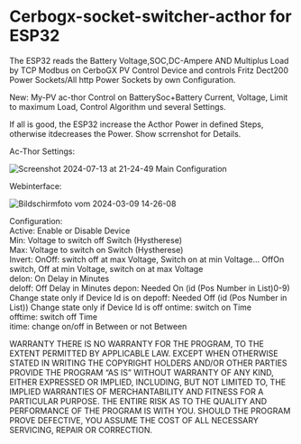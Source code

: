# Cerbogx-socket-switcher-acthor for ESP32

The ESP32 reads the Battery Voltage,SOC,DC-Ampere AND Multiplus Load by TCP Modbus on CerboGX PV Control Device and controls Fritz Dect200 Power Sockets/All http Power Sockets by own Configuration.

New: My-PV ac-thor Control on BatterySoc+Battery Current, Voltage, Limit to maximum Load, Control Algorithm und several Settings.

If all is good, the ESP32 increase the Acthor Power in defined Steps, otherwise itdecreases the Power.
Show scrrenshot for Details.

Ac-Thor Settings:

![Screenshot 2024-07-13 at 21-24-49 Main Configuration](https://github.com/user-attachments/assets/1bcf0ecf-3903-4b89-b82a-b618b348e3f3)


Webinterface:

![Bildschirmfoto vom 2024-03-09 14-26-08](https://github.com/schuppeste/Cerbogx-socket-switcher/assets/3218517/036e7964-a692-43dc-98a9-82bef9a9885e)


Configuration:  
Active: Enable or Disable Device  
Min: Voltage to switch off Switch (Hystherese)  
Max: Voltage to switch on Switch (Hystherese)  
Invert: OnOff: switch off at max Voltage, Switch on at min Voltage... OffOn switch, Off at min Voltage, switch on at max Voltage  
delon: On Delay in Minutes  
deloff: Off Delay in Minutes
depon: Needed On  (id (Pos Number in List)0-9) Change state only if Device Id is on
depoff: Needed Off  (id (Pos Number in List)) Change state only if Device Id is off
ontime: switch on Time  
offtime: switch off Time  
itime: change on/off in Between or not Between 

WARRANTY
THERE IS NO WARRANTY FOR THE PROGRAM, TO THE EXTENT PERMITTED BY APPLICABLE LAW. EXCEPT WHEN OTHERWISE STATED IN WRITING THE COPYRIGHT HOLDERS AND/OR OTHER PARTIES PROVIDE THE PROGRAM “AS IS” WITHOUT WARRANTY OF ANY KIND, EITHER EXPRESSED OR IMPLIED, INCLUDING, BUT NOT LIMITED TO, THE IMPLIED WARRANTIES OF MERCHANTABILITY AND FITNESS FOR A PARTICULAR PURPOSE. THE ENTIRE RISK AS TO THE QUALITY AND PERFORMANCE OF THE PROGRAM IS WITH YOU. SHOULD THE PROGRAM PROVE DEFECTIVE, YOU ASSUME THE COST OF ALL NECESSARY SERVICING, REPAIR OR CORRECTION.
